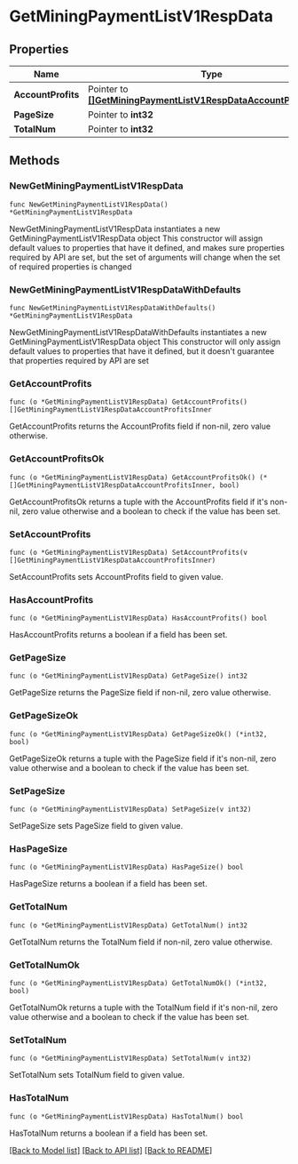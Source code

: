 # GetMiningPaymentListV1RespData

## Properties

Name | Type | Description | Notes
------------ | ------------- | ------------- | -------------
**AccountProfits** | Pointer to [**[]GetMiningPaymentListV1RespDataAccountProfitsInner**](GetMiningPaymentListV1RespDataAccountProfitsInner.md) |  | [optional] 
**PageSize** | Pointer to **int32** |  | [optional] 
**TotalNum** | Pointer to **int32** |  | [optional] 

## Methods

### NewGetMiningPaymentListV1RespData

`func NewGetMiningPaymentListV1RespData() *GetMiningPaymentListV1RespData`

NewGetMiningPaymentListV1RespData instantiates a new GetMiningPaymentListV1RespData object
This constructor will assign default values to properties that have it defined,
and makes sure properties required by API are set, but the set of arguments
will change when the set of required properties is changed

### NewGetMiningPaymentListV1RespDataWithDefaults

`func NewGetMiningPaymentListV1RespDataWithDefaults() *GetMiningPaymentListV1RespData`

NewGetMiningPaymentListV1RespDataWithDefaults instantiates a new GetMiningPaymentListV1RespData object
This constructor will only assign default values to properties that have it defined,
but it doesn't guarantee that properties required by API are set

### GetAccountProfits

`func (o *GetMiningPaymentListV1RespData) GetAccountProfits() []GetMiningPaymentListV1RespDataAccountProfitsInner`

GetAccountProfits returns the AccountProfits field if non-nil, zero value otherwise.

### GetAccountProfitsOk

`func (o *GetMiningPaymentListV1RespData) GetAccountProfitsOk() (*[]GetMiningPaymentListV1RespDataAccountProfitsInner, bool)`

GetAccountProfitsOk returns a tuple with the AccountProfits field if it's non-nil, zero value otherwise
and a boolean to check if the value has been set.

### SetAccountProfits

`func (o *GetMiningPaymentListV1RespData) SetAccountProfits(v []GetMiningPaymentListV1RespDataAccountProfitsInner)`

SetAccountProfits sets AccountProfits field to given value.

### HasAccountProfits

`func (o *GetMiningPaymentListV1RespData) HasAccountProfits() bool`

HasAccountProfits returns a boolean if a field has been set.

### GetPageSize

`func (o *GetMiningPaymentListV1RespData) GetPageSize() int32`

GetPageSize returns the PageSize field if non-nil, zero value otherwise.

### GetPageSizeOk

`func (o *GetMiningPaymentListV1RespData) GetPageSizeOk() (*int32, bool)`

GetPageSizeOk returns a tuple with the PageSize field if it's non-nil, zero value otherwise
and a boolean to check if the value has been set.

### SetPageSize

`func (o *GetMiningPaymentListV1RespData) SetPageSize(v int32)`

SetPageSize sets PageSize field to given value.

### HasPageSize

`func (o *GetMiningPaymentListV1RespData) HasPageSize() bool`

HasPageSize returns a boolean if a field has been set.

### GetTotalNum

`func (o *GetMiningPaymentListV1RespData) GetTotalNum() int32`

GetTotalNum returns the TotalNum field if non-nil, zero value otherwise.

### GetTotalNumOk

`func (o *GetMiningPaymentListV1RespData) GetTotalNumOk() (*int32, bool)`

GetTotalNumOk returns a tuple with the TotalNum field if it's non-nil, zero value otherwise
and a boolean to check if the value has been set.

### SetTotalNum

`func (o *GetMiningPaymentListV1RespData) SetTotalNum(v int32)`

SetTotalNum sets TotalNum field to given value.

### HasTotalNum

`func (o *GetMiningPaymentListV1RespData) HasTotalNum() bool`

HasTotalNum returns a boolean if a field has been set.


[[Back to Model list]](../README.md#documentation-for-models) [[Back to API list]](../README.md#documentation-for-api-endpoints) [[Back to README]](../README.md)


